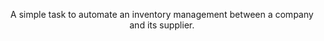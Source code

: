 <p align="center">A simple task to automate an inventory management between a company and its supplier.</p>

